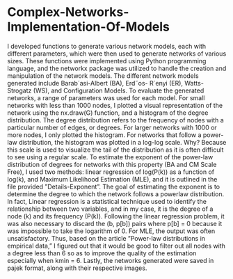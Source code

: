 # Complex-Networks-Implementation-Of-Models

I developed functions to generate various network models, each with different parameters, which were
then used to generate networks of various sizes. These functions were implemented using Python
programming language, and the networkx package was utilized to handle the creation and manipulation
of the network models. The different network models generated include Barab´asi-Albert (BA), Erd˝os-
R´enyi (ER), Watts-Strogatz (WS), and Configuration Models.
To evaluate the generated networks, a range of parameters was used for each model. For small networks
with less than 1000 nodes, I plotted a visual representation of the network using the nx.draw(G)
function, and a histogram of the degree distribution. The degree distribution refers to the frequency
of nodes with a particular number of edges, or degrees. For larger networks with 1000 or more nodes,
I only plotted the histogram. For networks that follow a power-law distribution, the histogram was
plotted in a log-log scale. Why? Because this scale is used to visualize the tail of the distribution as
it is often difficult to see using a regular scale.
To estimate the exponent of the power-law distribution of degrees for networks with this property
(BA and CM Scale Free), I used two methods: linear regression of log(P(k)) as a function of log(k), and
Maximum Likelihood Estimation (MLE), and it is outlined in the file provided ”Details-Exponent”.
The goal of estimating the exponent is to determine the degree to which the network follows a powerlaw
distribution. In fact, Linear regression is a statistical technique used to identify the relationship
between two variables, and in my case, it is the degree of a node (k) and its frequency (P(k)).
Following the linear regression problem, it was also necessary to discard the (b, p[b]) pairs where
p[b] = 0 because it was impossible to take the logarithm of 0. For MLE, the output was often
unsatisfactory. Thus, based on the article ”Power-law distributions in empirical data,” I figured out
that it would be good to filter out all nodes with a degree less than 6 so as to improve the quality of
the estimation especially when kmin = 6.
Lastly, the networks generated were saved in pajek format, along with their respective images.
